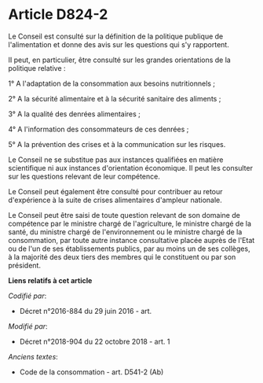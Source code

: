 # Article D824-2

Le Conseil est consulté sur la définition de la politique publique de l'alimentation et donne des avis sur les questions qui
s'y rapportent.

II peut, en particulier, être consulté sur les grandes orientations de la politique relative :

1° A l'adaptation de la consommation aux besoins nutritionnels ;

2° A la sécurité alimentaire et à la sécurité sanitaire des aliments ;

3° A la qualité des denrées alimentaires ;

4° A l'information des consommateurs de ces denrées ;

5° A la prévention des crises et à la communication sur les risques.

Le Conseil ne se substitue pas aux instances qualifiées en matière scientifique ni aux instances d'orientation économique. II
peut les consulter sur les questions relevant de leur compétence.

Le Conseil peut également être consulté pour contribuer au retour d'expérience à la suite de crises alimentaires d'ampleur
nationale.

Le Conseil peut être saisi de toute question relevant de son domaine de compétence par le ministre chargé de l'agriculture,
le ministre chargé de la santé, du ministre chargé de l'environnement ou le ministre chargé de la consommation, par toute
autre instance consultative placée auprès de l'Etat ou de l'un de ses établissements publics, par au moins un de ses
collèges, à la majorité des deux tiers des membres qui le constituent ou par son président.

**Liens relatifs à cet article**

_Codifié par_:

  - Décret n°2016-884 du 29 juin 2016 - art.

_Modifié par_:

  - Décret n°2018-904 du 22 octobre 2018 - art. 1

_Anciens textes_:

  - Code de la consommation - art. D541-2 (Ab)
